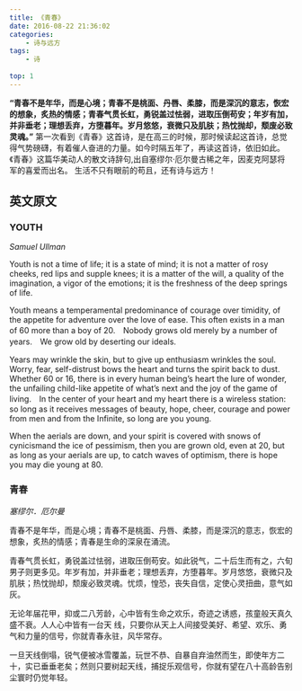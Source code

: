 ```yaml
---
title: 《青春》
date: 2016-08-22 21:36:02
categories:
	- 诗与远方
tags:
	- 诗
	
top: 1
---
```

**“青春不是年华，而是心境；青春不是桃面、丹唇、柔膝，而是深沉的意志，恢宏的想象，炙热的情感；青春气贯长虹，勇锐盖过怯弱，进取压倒苟安；年岁有加，并非垂老；理想丢弃，方堕暮年。岁月悠悠，衰微只及肌肤；热忱抛却，颓废必致灵魂。”** 第一次看到《青春》这首诗，是在高三的时候，那时候读起这首诗，总觉得气势磅礴，有着催人奋进的力量。如今时隔五年了，再读这首诗，依旧如此。《青春》这篇华美动人的散文诗辞句,出自塞缪尔·厄尔曼古稀之年，因麦克阿瑟将军的喜爱而出名。
生活不只有眼前的苟且，还有诗与远方！
<!-- more -->

## 英文原文
### **YOUTH**
*Samuel Ullman*

Youth is not a time of life; it is a state of mind; it is not a matter of rosy cheeks, red lips and supple knees; it is a matter of the will, a quality of the imagination, a vigor of the emotions; it is the freshness of the deep springs of life.

Youth means a temperamental predominance of courage over timidity, of the appetite for adventure over the love of ease. This often exists in a man of 60 more than a boy of 20.　Nobody grows old merely by a number of years.　We grow old by deserting our ideals.

Years may wrinkle the skin, but to give up enthusiasm wrinkles the soul. Worry, fear, self-distrust bows the heart and turns the spirit back to dust. Whether 60 or 16, there is in every human being’s heart the lure of wonder, the unfailing child-like appetite of what’s next and the joy of the game of living.　In the center of your heart and my heart there is a wireless station: so long as it receives messages of beauty, hope, cheer, courage and power from men and from the Infinite, so long are you young.

When the aerials are down, and your spirit is covered with snows of cynicismand the ice of pessimism, then you are grown old, even at 20, but as long as your aerials are up, to catch waves of optimism, there is hope you may die young at 80.

### **青春**
*塞缪尔．厄尔曼*

青春不是年华，而是心境；青春不是桃面、丹唇、柔膝，而是深沉的意志，恢宏的想象，炙热的情感；青春是生命的深泉在涌流。

青春气贯长虹，勇锐盖过怯弱，进取压倒苟安。如此锐气，二十后生而有之，六旬男子则更多见。年岁有加，并非垂老；理想丢弃，方堕暮年。岁月悠悠，衰微只及肌肤；热忱抛却，颓废必致灵魂。忧烦，惶恐，丧失自信，定使心灵扭曲，意气如灰。

无论年届花甲，抑或二八芳龄，心中皆有生命之欢乐，奇迹之诱惑，孩童般天真久盛不衰。人人心中皆有一台天 线，只要你从天上人间接受美好、希望、欢乐、勇气和力量的信号，你就青春永驻，风华常存。

一旦天线倒塌，锐气便被冰雪覆盖，玩世不恭、自暴自弃油然而生，即使年方二十，实已垂垂老矣；然则只要树起天线，捕捉乐观信号，你就有望在八十高龄告别尘寰时仍觉年轻。